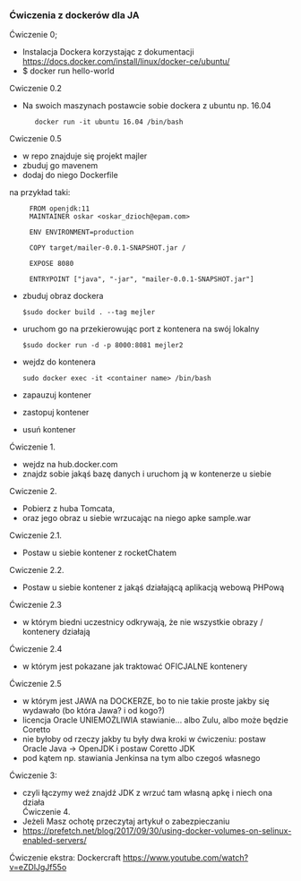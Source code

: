 ### Ćwiczenia z dockerów dla JA

Ćwiczenie 0;
  -   Instalacja Dockera korzystając z dokumentacji https://docs.docker.com/install/linux/docker-ce/ubuntu/
  -  $ docker run hello-world
 
Cwiczenie 0.2
 
 - Na swoich maszynach postawcie sobie dockera z ubuntu np. 16.04
 
          docker run -it ubuntu 16.04 /bin/bash

Cwiczenie 0.5
 - w repo znajduje się projekt majler
 - zbuduj go mavenem
 - dodaj do niego Dockerfile
 
 na przykład taki:
 
         FROM openjdk:11
         MAINTAINER oskar <oskar_dzioch@epam.com>
         
         ENV ENVIRONMENT=production
         
         COPY target/mailer-0.0.1-SNAPSHOT.jar /
         
         EXPOSE 8080
         
         ENTRYPOINT ["java", "-jar", "mailer-0.0.1-SNAPSHOT.jar"]
       
   
   - zbuduj obraz dockera
    
         $sudo docker build . --tag mejler
         
   - uruchom go na przekierowując port z kontenera na swój lokalny

         $sudo docker run -d -p 8000:8081 mejler2
      
 - wejdz do kontenera
 
       sudo docker exec -it <container name> /bin/bash
       
       
-   zapauzuj kontener     
-   zastopuj kontener
-   usuń kontener   
      
Ćwiczenie 1.
 - wejdz na hub.docker.com
 - znajdz sobie jakąś bazę danych i uruchom ją w kontenerze u siebie
 
Cwiczenie 2.
  -  Pobierz z huba Tomcata, 
  -  oraz jego obraz u siebie wrzucając na niego apke sample.war
 
Cwiczenie 2.1.
  - Postaw u siebie kontener z rocketChatem

Cwiczenie 2.2.
  - Postaw u siebie kontener z jakąś działającą aplikacją webową PHPową

Ćwiczenie 2.3

 - w którym biedni uczestnicy odkrywają, że nie wszystkie obrazy / kontenery działają
 
Ćwiczenie 2.4

 - w którym jest pokazane jak traktować OFICJALNE kontenery
 
Ćwiczenie 2.5

 - w którym jest JAWA na DOCKERZE, bo to nie takie proste jakby się wydawało (bo która Jawa? i od kogo?)
 - licencja Oracle UNIEMOŻLIWIA stawianie... albo Zulu, albo może będzie Coretto
 - nie byłoby od rzeczy jakby tu były dwa kroki w ćwiczeniu: postaw Oracle Java -> OpenJDK i postaw Coretto JDK
 - pod kątem np. stawiania Jenkinsa na tym albo czegoś własnego

Ćwiczenie 3:

 - czyli łączymy weź znajdź JDK z wrzuć tam własną apkę i niech ona działa     
Ćwiczenie 4. 
  - Jeżeli Masz ochotę przeczytaj artykuł o zabezpieczaniu
  -  https://prefetch.net/blog/2017/09/30/using-docker-volumes-on-selinux-enabled-servers/

Ćwiczenie ekstra: Dockercraft
https://www.youtube.com/watch?v=eZDlJgJf55o









